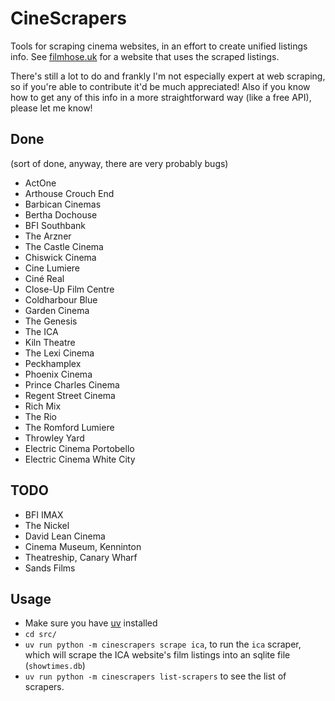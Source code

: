 # CineScrapers

Tools for scraping cinema websites, in an effort to create unified listings
info. See [filmhose.uk](https://filmhose.uk) for a website that uses the
scraped listings.

There's still a lot to do and frankly I'm not especially expert at web
scraping, so if you're able to contribute it'd be much appreciated! Also if you
know how to get any of this info in a more straightforward way (like a free
API), please let me know!

## Done

(sort of done, anyway, there are very probably bugs)

* ActOne
* Arthouse Crouch End
* Barbican Cinemas
* Bertha Dochouse
* BFI Southbank
* The Arzner
* The Castle Cinema
* Chiswick Cinema
* Cine Lumiere
* Ciné Real
* Close-Up Film Centre
* Coldharbour Blue
* Garden Cinema
* The Genesis
* The ICA
* Kiln Theatre
* The Lexi Cinema
* Peckhamplex
* Phoenix Cinema
* Prince Charles Cinema
* Regent Street Cinema
* Rich Mix
* The Rio
* The Romford Lumiere
* Throwley Yard
* Electric Cinema Portobello
* Electric Cinema White City

## TODO

* BFI IMAX
* The Nickel
* David Lean Cinema
* Cinema Museum, Kenninton
* Theatreship, Canary Wharf
* Sands Films

## Usage

* Make sure you have [uv](https://docs.astral.sh/uv/getting-started/installation/) installed
* `cd src/`
* `uv run python -m cinescrapers scrape ica`, to run the `ica` scraper, which will
  scrape the ICA website's film listings into an sqlite file (`showtimes.db`)
* `uv run python -m cinescrapers list-scrapers` to see the list of scrapers.
